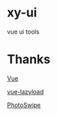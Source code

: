 # xy-ui

vue ui tools

# Thanks

[Vue](https://github.com/vuejs/vue)

[vue-lazyload](https://github.com/hilongjw/vue-lazyload)

[PhotoSwipe](https://github.com/dimsemenov/PhotoSwipe)
